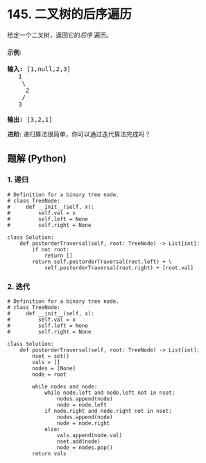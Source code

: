 # 145. 二叉树的后序遍历
给定一个二叉树，返回它的*后序* 遍历。

#### 示例:
<pre>
<strong>输入:</strong> [1,null,2,3]
   1
    \
     2
    /
   3

<strong>输出:</strong> [3,2,1]
</pre>

**进阶:** 递归算法很简单，你可以通过迭代算法完成吗？

## 题解 (Python)

### 1. 递归
```Python3
# Definition for a binary tree node.
# class TreeNode:
#     def __init__(self, x):
#         self.val = x
#         self.left = None
#         self.right = None

class Solution:
    def postorderTraversal(self, root: TreeNode) -> List[int]:
        if not root:
            return []
        return self.postorderTraversal(root.left) + \
            self.postorderTraversal(root.right) + [root.val]
```

### 2. 迭代
```Python3
# Definition for a binary tree node.
# class TreeNode:
#     def __init__(self, x):
#         self.val = x
#         self.left = None
#         self.right = None

class Solution:
    def postorderTraversal(self, root: TreeNode) -> List[int]:
        nset = set()
        vals = []
        nodes = [None]
        node = root
        
        while nodes and node:
            while node.left and node.left not in nset:
                nodes.append(node)
                node = node.left
            if node.right and node.right not in nset:
                nodes.append(node)
                node = node.right
            else:
                vals.append(node.val)
                nset.add(node)
                node = nodes.pop()
        return vals
```
